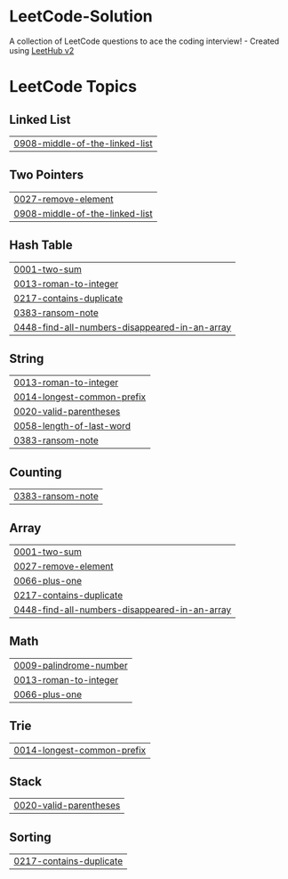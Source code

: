 # LeetCode-Solution
A collection of LeetCode questions to ace the coding interview! - Created using [LeetHub v2](https://github.com/arunbhardwaj/LeetHub-2.0)

<!---LeetCode Topics Start-->
# LeetCode Topics
## Linked List
|  |
| ------- |
| [0908-middle-of-the-linked-list](https://github.com/fiqnadzrii/LeetCode-Solution/tree/master/0908-middle-of-the-linked-list) |
## Two Pointers
|  |
| ------- |
| [0027-remove-element](https://github.com/fiqnadzrii/LeetCode-Solution/tree/master/0027-remove-element) |
| [0908-middle-of-the-linked-list](https://github.com/fiqnadzrii/LeetCode-Solution/tree/master/0908-middle-of-the-linked-list) |
## Hash Table
|  |
| ------- |
| [0001-two-sum](https://github.com/fiqnadzrii/LeetCode-Solution/tree/master/0001-two-sum) |
| [0013-roman-to-integer](https://github.com/fiqnadzrii/LeetCode-Solution/tree/master/0013-roman-to-integer) |
| [0217-contains-duplicate](https://github.com/fiqnadzrii/LeetCode-Solution/tree/master/0217-contains-duplicate) |
| [0383-ransom-note](https://github.com/fiqnadzrii/LeetCode-Solution/tree/master/0383-ransom-note) |
| [0448-find-all-numbers-disappeared-in-an-array](https://github.com/fiqnadzrii/LeetCode-Solution/tree/master/0448-find-all-numbers-disappeared-in-an-array) |
## String
|  |
| ------- |
| [0013-roman-to-integer](https://github.com/fiqnadzrii/LeetCode-Solution/tree/master/0013-roman-to-integer) |
| [0014-longest-common-prefix](https://github.com/fiqnadzrii/LeetCode-Solution/tree/master/0014-longest-common-prefix) |
| [0020-valid-parentheses](https://github.com/fiqnadzrii/LeetCode-Solution/tree/master/0020-valid-parentheses) |
| [0058-length-of-last-word](https://github.com/fiqnadzrii/LeetCode-Solution/tree/master/0058-length-of-last-word) |
| [0383-ransom-note](https://github.com/fiqnadzrii/LeetCode-Solution/tree/master/0383-ransom-note) |
## Counting
|  |
| ------- |
| [0383-ransom-note](https://github.com/fiqnadzrii/LeetCode-Solution/tree/master/0383-ransom-note) |
## Array
|  |
| ------- |
| [0001-two-sum](https://github.com/fiqnadzrii/LeetCode-Solution/tree/master/0001-two-sum) |
| [0027-remove-element](https://github.com/fiqnadzrii/LeetCode-Solution/tree/master/0027-remove-element) |
| [0066-plus-one](https://github.com/fiqnadzrii/LeetCode-Solution/tree/master/0066-plus-one) |
| [0217-contains-duplicate](https://github.com/fiqnadzrii/LeetCode-Solution/tree/master/0217-contains-duplicate) |
| [0448-find-all-numbers-disappeared-in-an-array](https://github.com/fiqnadzrii/LeetCode-Solution/tree/master/0448-find-all-numbers-disappeared-in-an-array) |
## Math
|  |
| ------- |
| [0009-palindrome-number](https://github.com/fiqnadzrii/LeetCode-Solution/tree/master/0009-palindrome-number) |
| [0013-roman-to-integer](https://github.com/fiqnadzrii/LeetCode-Solution/tree/master/0013-roman-to-integer) |
| [0066-plus-one](https://github.com/fiqnadzrii/LeetCode-Solution/tree/master/0066-plus-one) |
## Trie
|  |
| ------- |
| [0014-longest-common-prefix](https://github.com/fiqnadzrii/LeetCode-Solution/tree/master/0014-longest-common-prefix) |
## Stack
|  |
| ------- |
| [0020-valid-parentheses](https://github.com/fiqnadzrii/LeetCode-Solution/tree/master/0020-valid-parentheses) |
## Sorting
|  |
| ------- |
| [0217-contains-duplicate](https://github.com/fiqnadzrii/LeetCode-Solution/tree/master/0217-contains-duplicate) |
<!---LeetCode Topics End-->